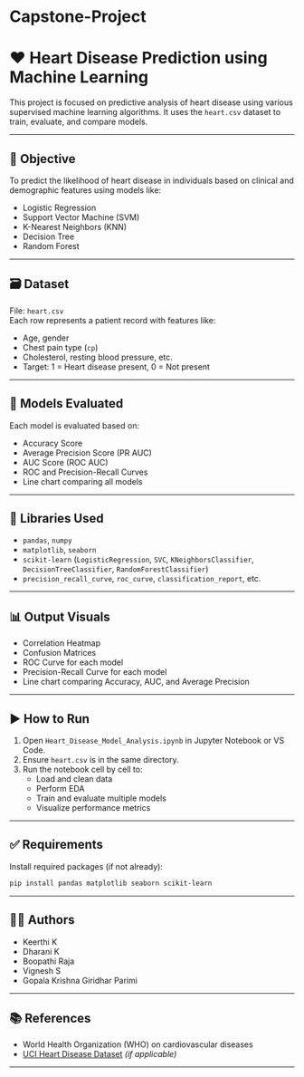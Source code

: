 # Capstone-Project

# ❤️ Heart Disease Prediction using Machine Learning

This project is focused on predictive analysis of heart disease using various supervised machine learning algorithms. It uses the `heart.csv` dataset to train, evaluate, and compare models.

---

## 📌 Objective

To predict the likelihood of heart disease in individuals based on clinical and demographic features using models like:
- Logistic Regression
- Support Vector Machine (SVM)
- K-Nearest Neighbors (KNN)
- Decision Tree
- Random Forest

---

## 🗃 Dataset

File: `heart.csv`  
Each row represents a patient record with features like:
- Age, gender
- Chest pain type (`cp`)
- Cholesterol, resting blood pressure, etc.
- Target: 1 = Heart disease present, 0 = Not present

---

## 🧪 Models Evaluated

Each model is evaluated based on:
- Accuracy Score
- Average Precision Score (PR AUC)
- AUC Score (ROC AUC)
- ROC and Precision-Recall Curves
- Line chart comparing all models

---

## 🧰 Libraries Used

- `pandas`, `numpy`
- `matplotlib`, `seaborn`
- `scikit-learn` (`LogisticRegression`, `SVC`, `KNeighborsClassifier`, `DecisionTreeClassifier`, `RandomForestClassifier`)
- `precision_recall_curve`, `roc_curve`, `classification_report`, etc.

---

## 📊 Output Visuals

- Correlation Heatmap
- Confusion Matrices
- ROC Curve for each model
- Precision-Recall Curve for each model
- Line chart comparing Accuracy, AUC, and Average Precision

---

## ▶️ How to Run

1. Open `Heart_Disease_Model_Analysis.ipynb` in Jupyter Notebook or VS Code.
2. Ensure `heart.csv` is in the same directory.
3. Run the notebook cell by cell to:
   - Load and clean data
   - Perform EDA
   - Train and evaluate multiple models
   - Visualize performance metrics

---

## ✅ Requirements

Install required packages (if not already):

```bash
pip install pandas matplotlib seaborn scikit-learn
```

---

## 👩‍💻 Authors

- Keerthi K  
- Dharani K  
- Boopathi Raja  
- Vignesh S  
- Gopala Krishna Giridhar Parimi

---

## 📚 References

- World Health Organization (WHO) on cardiovascular diseases
- [UCI Heart Disease Dataset](https://archive.ics.uci.edu/ml/datasets/heart+disease) *(if applicable)*

---

